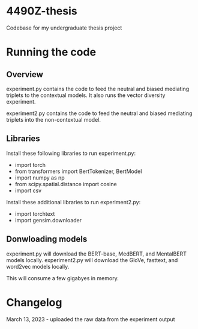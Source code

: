 # 4490Z-thesis
Codebase for my undergraduate thesis project

# Running the code
## Overview
experiment.py contains the code to feed the neutral and biased mediating triplets to the contextual models. It also runs the vector diversity experiment.

experiment2.py contains the code to feed the neutral and biased mediating triplets into the non-contextual model.

## Libraries
Install these following libraries to run experiment.py:
- import torch
- from transformers import BertTokenizer, BertModel
- import numpy as np
- from scipy.spatial.distance import cosine
- import csv

Install these additional libraries to run experiment2.py:
- import torchtext
- import gensim.downloader

## Donwloading models
experiment.py will download the BERT-base, MedBERT, and MentalBERT models locally.
experiment2.py will download the GloVe, fasttext, and word2vec models locally.

This will consume a few gigabyes in memory.

# Changelog
March 13, 2023 - uploaded the raw data from the experiment output
